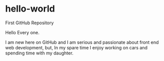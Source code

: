 # hello-world
First GitHub Repository

Hello Every one.

I am new here on GitHub and I am serious and passionate about front end web development, but,
In my spare time I enjoy working on cars and spending time with my daughter.

